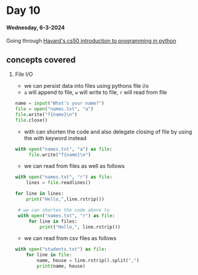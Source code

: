 # Day 10

#### Wednesday, 6-3-2024

Going through [Havard's cs50 introduction to programming in python]('https://www.youtube.com/watch?v=nLRL_NcnK-4')

## concepts covered

1. File I/O

   - we can persist data into files using pythons file i/o
   - `a` will append to file, `w` will write to file, `r` will read from file

   ```python
   name = input("What's your name?")
   file = open("names.txt", "a")
   file.write("f{name}\n")
   file.close()
   ```

   - with can shorten the code and also delegate closing of file by using the _with_ keyword instead

   ```python
   with open("names.txt", "a") as file:
        file.write("f{name}\n")
   ```

   - we can read from files as well as follows

   ```python
   with open("names.txt", "r") as file:
       lines = file.readlines()

   for line in lines:
       print("Hello,",line.rstrip())

    # we can shorten the code above to
    with open("names.txt", "r") as file:
        for line in files:
            print("Hello,", line.rstrip())
   ```

   - we can read from csv files as follows

   ```python
   with open("students.txt") as file:
       for line in file:
           name, house = line.rstrip().split(",")
           print(name, house)
   ```
